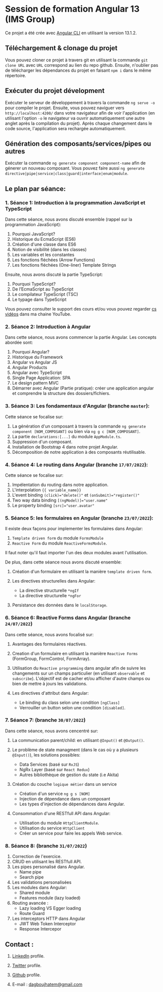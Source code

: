 # Session de formation Angular 13 (IMS Group)

Ce projet a été crée avec [Angular CLI](https://github.com/angular/angular-cli) en utilisant la version 13.1.2.

## Téléchargement & clonage du projet 

Vous pouvez cloner ce projet à travers git en utilisant la commande `git clone URL` avec `URL` correspond au lien du repo github. Ensuite, n'oublier pas de télécharger les dépendances du projet en faisant `npm i` dans le même répertoire.

## Exécuter du projet dévelopment

Exécuter le serveur de développement à travers la commande `ng serve -o` pour compiler le projet. Ensuite, vous pouvez naviguer vers `http://localhost:4200/` dans votre navigateur afin de voir l'application (en utilisant l'option `-o` le navigateur va ouvrir automatiquement une autre anglet après la compilation du projet). Après chaque changement dans le code source, l'application sera rechargée automatiquement.

## Génération des composants/services/pipes ou autres

Exécuter la commande `ng generate component component-name` afin de génerer un nouveau composant. Vous pouvez faire aussi `ng generate directive|pipe|service|class|guard|interface|enum|module`.


## Le plan par séance: 

### 1. Séance 1: Introduction à la programmation JavaScript et TypeScript

Dans cette séance, nous avons discuté ensemble (rappel sur la programmation JavaScript):

1. Pourquoi JavaScript?
2. Historique du EcmaScript (ES6)
3. Création d'une classe dans ES6
4. Notion de visibilité (dans les classes)
5. Les variables et les constantes 
6. Les fonctions fléchées (Arrow Functions)
7. Les fonctions fléchées (One-liner)
Template Strings

Ensuite, nous avons discuté la partie TypeScript: 

1. Pourquoi TypeScript? 
2. De l’EcmaScript au TypeScript
3. Le compilateur TypeScript (TSC)
3. Le typage dans TypeScript

Vous pouvez consulter le support des cours et/ou vous pouvez regarder [cs vidéos](https://www.youtube.com/hatemdagbouj) dans ma chaine YouTube.
### 2. Séance 2: Introduction à Angular

Dans cette séance, nous avons commencer la partie Angular. Les concepts abordée sont:

1. Pourquoi Angular? 
2. Historique du Framework
3. Angular vs Angular JS
4. Angular Products
5. Angular avec TypeScript
6. Single Page Application: SPA
7. Le design pattern MVC 
8. Démarrer avec Angular (Partie pratique): créer une application angular et comprendre la structure des dossiers/fichiers.

### 3. Séance 3: Les fondamentaux d'Angular (branche `master`):

Cette séance se focalise sur: 

1. La génération d'un composant à travers la commande `ng generate component [NOM_COMPOSANT]` ou bien via `ng g c [NOM_COMPOSANT]`.
2. La partie `declarations:[...]` du module `AppModule.ts`.
3. Suppression d'un composant.
4. Installation de Bootstrap 4 dans notre projet Angular.
5. Décomposition de notre application à des composants réutilisable.

### 4. Séance 4: Le routing dans Angular (branche `17/07/2022`):

Cette séance se focalise sur: 

1. Impélentation du routing dans notre application.
2. L'interpolation `{{ variable_name}}` 
3. L'event binding `(click)="delete()"` et `(onSubmit)="register()"`
4. Two way data binding  `[(ngModel)]="user.name"`
5. Le property binding `[src]="user.avatar"`

### 5. Séance 5: les formulaires en Angular (branche `23/07/2022`): 

Il existe deux façons pour implementer les formulaires dans Angular: 

1. `Template driven form` du module `FormsModule` 
2. `Reactive Form` du module `ReactiveFormsModule`.

Il faut noter qu'il faut importer l'un des deux modules avant l'utilisation. 

De plus, dans cette séance nous avons discuté ensemble: 

1. Création d'un formulaire en utilisant la manière `template driven form`.

2. Les directives structurelles dans Angular: 
    * La directive structurelle `*ngIf`
    * La directive structurelle `*ngFor`

3. Persistance des données dans le `localStorage`.


### 6. Séance 6: Reactive Forms dans Angular (branche `24/07/2022`)

Dans cette séance, nous avons focalisé sur:

1. Avantages des formulaires réactives.
2. Creation d'un formulaire en utilisant la manière `Reactive Forms` (FormGroup, FormControl, FormArray).
3. Utilisation du `Reactive programming` dans angular afin de suivre les changements sur un champs particulier (en utilisant `observable` et `subscribe`). L'objectif est de cacher et/ou afficher d'autre champs ou bien de mettre à jours les validations.

5. Les directives d'attribut dans Angular: 
    
    * Le binding du class selon une condition `[ngClass]`
    * Verrouiller un button selon une condition `[disabled]`.

### 7. Séance 7: (branche `30/07/2022`)

Dans cette séance, nous avons cencentré sur: 
1. La communication parent/child: en utilisant `@Input()` et `@Output()`.
2. Le problème de state managment (dans le cas où y a plusieurs `@Input()`), les solutions possibles: 
    * Data Services (basé sur `RxJS`)
    * NgRx Layer (basé sur `React Redux`)
    * Autres bibliothèque de gestion du state (i.e Akita) 
3. Création du couche `logique métier` dans un service
    * Création d'un service `ng g s [NOM]`
    * Injection de dépendance dans un composant
    * Les types d'injection de dépendances dans Angular.
4. Consommation d'une RESTfull API dans Angular: 
    
    * Utilisation du module `HttpClientModule`.
    * Utilisation du service `HttpClient`
    * Créer un service pour faire les appels Web service.  
### 8. Séance 8: (branche `31/07/2022`)

1. Correction de l'exercice.
2. CRUD en utilisant les RESTfull API.
3. Les pipes personalisé dans Angular.
    * Name pipe
    * Search pipe
4. Les validations personalisées
6. Les modules dans Angular: 
    * Shared module
    * Features module (lazy loaded) 
5. Routing avancée : 
    * Lazy loading VS Egger loading 
    * Route Guard
7. Les interceptors HTTP dans Angular
    * JWT Web Token Interceptor
    * Response Intercepor
## Contact : 

1. [LinkedIn](https://www.linkedin.com/in/dagbouj-hatem/) profile.

2. [Twitter](https://twitter.com/dagbhatem) profile.

3. [Github](https://github.com/dagboujhatem) profile.

4. E-mail : dagboujhatem@gmail.com